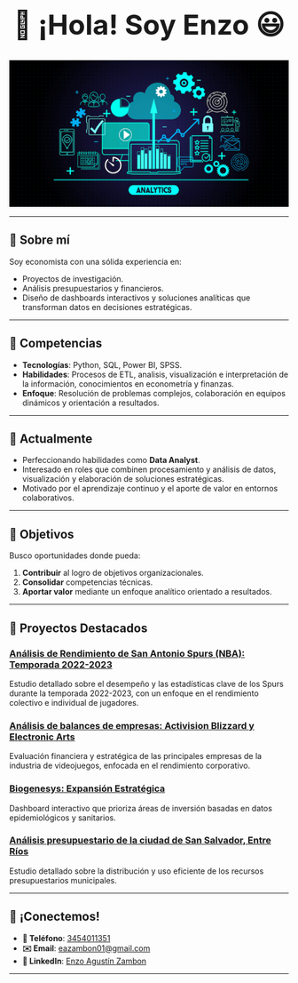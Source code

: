 <div align="center">
  <h1 style="font-size: 50px;">👋 ¡Hola! Soy Enzo 😃</h1>
  <img src="Portada.png" alt="Portada" style="max-width: 100%; height: auto;">
</div>

---

## 📝 Sobre mí  
Soy economista con una sólida experiencia en:  
- Proyectos de investigación.  
- Análisis presupuestarios y financieros.  
- Diseño de dashboards interactivos y soluciones analíticas que transforman datos en decisiones estratégicas.  

---

## 💼 Competencias  
- **Tecnologías**: Python, SQL, Power BI, SPSS.  
- **Habilidades**: Procesos de ETL, analisis, visualización e interpretación de la información, conocimientos en econometría y finanzas.
- **Enfoque**: Resolución de problemas complejos, colaboración en equipos dinámicos y orientación a resultados.  

---

## 🚀 Actualmente  
- Perfeccionando habilidades como **Data Analyst**.  
- Interesado en roles que combinen procesamiento y análisis de datos, visualización y elaboración de soluciones estratégicas.  
- Motivado por el aprendizaje continuo y el aporte de valor en entornos colaborativos.  

---

## 🎯 Objetivos  
Busco oportunidades donde pueda:  
1. **Contribuir** al logro de objetivos organizacionales.  
2. **Consolidar** competencias técnicas.  
3. **Aportar valor** mediante un enfoque analítico orientado a resultados.  

---

## 🌟 Proyectos Destacados  
### [Análisis de Rendimiento de San Antonio Spurs (NBA): Temporada 2022-2023](https://github.com/EnzoZambon/Proyecto-Final-Henry)
Estudio detallado sobre el desempeño y las estadísticas clave de los Spurs durante la temporada 2022-2023, con un enfoque en el rendimiento colectivo e individual de jugadores.

### [Análisis de balances de empresas: Activision Blizzard y Electronic Arts](#)  
Evaluación financiera y estratégica de las principales empresas de la industria de videojuegos, enfocada en el rendimiento corporativo.  

### [Biogenesys: Expansión Estratégica](https://github.com/EnzoZambon/DAM4-PI4-Biogenesys)  
Dashboard interactivo que prioriza áreas de inversión basadas en datos epidemiológicos y sanitarios.

### [Análisis presupuestario de la ciudad de San Salvador, Entre Ríos](#)  
Estudio detallado sobre la distribución y uso eficiente de los recursos presupuestarios municipales.  

---

## 🤝 ¡Conectemos!  
- **📱 Teléfono**: [3454011351](tel:3454011351)  
- **✉️ Email**: [eazambon01@gmail.com](mailto:eazambon01@gmail.com)  
- **💼 LinkedIn**: [Enzo Agustín Zambon](https://www.linkedin.com/in/enzo-agustin-zambon-499110246/)  

---
